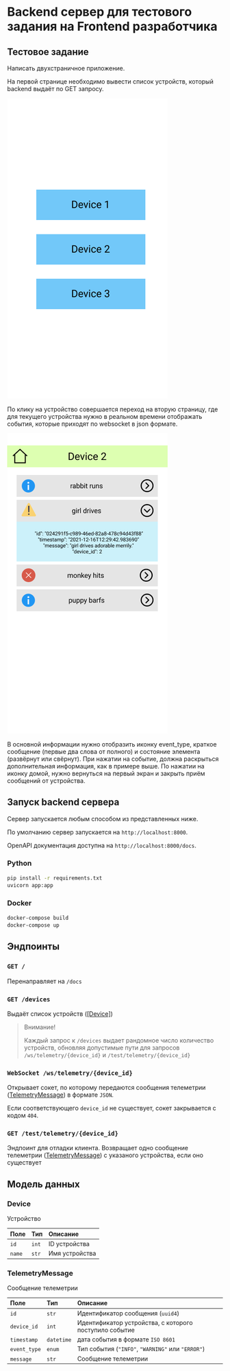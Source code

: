# Backend сервер для тестового задания на Frontend разработчика

## Тестовое задание

Написать двухстраничное приложение.

На первой странице необходимо вывести список устройств, который backend выдаёт по GET запросу.

![](assets/screen1.png "Первый экран")

По клику на устройство совершается переход на вторую страницу, где для текущего устройства нужно в реальном времени отображать события, которые приходят по websocket в json формате.

![](assets/screen2.png "Второй экран")

В основной информации нужно отобразить иконку event_type, краткое сообщение (первые два слова от полного) и состояние элемента (развёрнут или свёрнут). При нажатии на событие, должна раскрыться дополнительная информация, как в примере выше. По нажатии на иконку домой, нужно вернуться на первый экран и закрыть приём сообщений от устройства.

## Запуск backend сервера

Сервер запускается любым способом из представленных ниже.


По умолчанию сервер запускается на `http://localhost:8000`.

OpenAPI документация доступна на `http://localhost:8000/docs`.

### Python

```bash
pip install -r requirements.txt
uvicorn app:app
```

### Docker

```bash
docker-compose build
docker-compose up
```

## Эндпоинты

### `GET /`

Перенаправляет на `/docs`

### `GET /devices`

Выдаёт список устройств ([[Device]](#device))

> Внимание!
>
>
> Каждый запрос к `/devices` выдает рандомное число
> количество устройств, обновляя допустимые
> пути для запросов `/ws/telemetry/{device_id}` и
> `/test/telemetry/{device_id}`

### `WebSocket /ws/telemetry/{device_id}`

Открывает сокет, по которому передаются сообщения телеметрии ([TelemetryMessage](#telemetrymessage)) в формате `JSON`.

Если соответствующего `device_id` не существует, сокет закрывается с кодом `404`.

### `GET /test/telemetry/{device_id}`

Эндпоинт для отладки клиента.
Возвращает одно сообщение телеметрии ([TelemetryMessage](#telemetrymessage)) с указаного устройства, если оно существует

## Модель данных

### Device

Устройство

| Поле | Тип | Описание |
| :--- | :-- | :------- |
| `id` | `int` | ID устройства |
| `name` | `str` | Имя устройства |

### TelemetryMessage

Сообщение телеметрии

| Поле | Тип | Описание |
| :--- | :-- | :------- |
| `id` | `str` | Идентификатор сообщения (`uuid4`) |
| `device_id` | `int` | Идентификатор устройства, с которого поступило событие |
| `timestamp` | `datetime` | дата события в формате `ISO 8601` |
| `event_type` | `enum` | Тип события (`"INFO"`, `"WARNING"` или `"ERROR"`) |
| `message` | `str` | Сообщение телеметрии |
